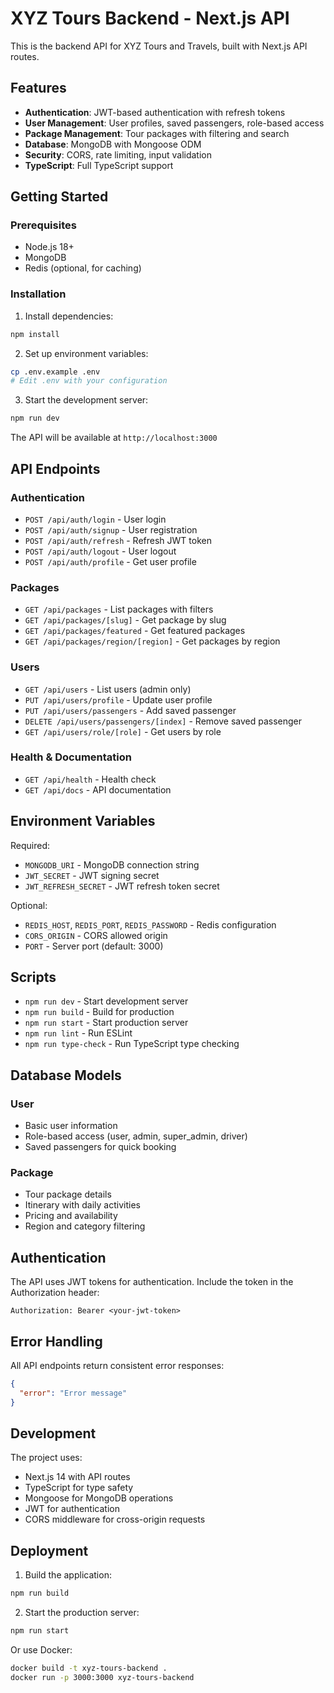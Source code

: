 # XYZ Tours Backend - Next.js API

This is the backend API for XYZ Tours and Travels, built with Next.js API routes.

## Features

- **Authentication**: JWT-based authentication with refresh tokens
- **User Management**: User profiles, saved passengers, role-based access
- **Package Management**: Tour packages with filtering and search
- **Database**: MongoDB with Mongoose ODM
- **Security**: CORS, rate limiting, input validation
- **TypeScript**: Full TypeScript support

## Getting Started

### Prerequisites

- Node.js 18+ 
- MongoDB
- Redis (optional, for caching)

### Installation

1. Install dependencies:
```bash
npm install
```

2. Set up environment variables:
```bash
cp .env.example .env
# Edit .env with your configuration
```

3. Start the development server:
```bash
npm run dev
```

The API will be available at `http://localhost:3000`

## API Endpoints

### Authentication
- `POST /api/auth/login` - User login
- `POST /api/auth/signup` - User registration
- `POST /api/auth/refresh` - Refresh JWT token
- `POST /api/auth/logout` - User logout
- `POST /api/auth/profile` - Get user profile

### Packages
- `GET /api/packages` - List packages with filters
- `GET /api/packages/[slug]` - Get package by slug
- `GET /api/packages/featured` - Get featured packages
- `GET /api/packages/region/[region]` - Get packages by region

### Users
- `GET /api/users` - List users (admin only)
- `PUT /api/users/profile` - Update user profile
- `PUT /api/users/passengers` - Add saved passenger
- `DELETE /api/users/passengers/[index]` - Remove saved passenger
- `GET /api/users/role/[role]` - Get users by role

### Health & Documentation
- `GET /api/health` - Health check
- `GET /api/docs` - API documentation

## Environment Variables

Required:
- `MONGODB_URI` - MongoDB connection string
- `JWT_SECRET` - JWT signing secret
- `JWT_REFRESH_SECRET` - JWT refresh token secret

Optional:
- `REDIS_HOST`, `REDIS_PORT`, `REDIS_PASSWORD` - Redis configuration
- `CORS_ORIGIN` - CORS allowed origin
- `PORT` - Server port (default: 3000)

## Scripts

- `npm run dev` - Start development server
- `npm run build` - Build for production
- `npm run start` - Start production server
- `npm run lint` - Run ESLint
- `npm run type-check` - Run TypeScript type checking

## Database Models

### User
- Basic user information
- Role-based access (user, admin, super_admin, driver)
- Saved passengers for quick booking

### Package
- Tour package details
- Itinerary with daily activities
- Pricing and availability
- Region and category filtering

## Authentication

The API uses JWT tokens for authentication. Include the token in the Authorization header:

```
Authorization: Bearer <your-jwt-token>
```

## Error Handling

All API endpoints return consistent error responses:

```json
{
  "error": "Error message"
}
```

## Development

The project uses:
- Next.js 14 with API routes
- TypeScript for type safety
- Mongoose for MongoDB operations
- JWT for authentication
- CORS middleware for cross-origin requests

## Deployment

1. Build the application:
```bash
npm run build
```

2. Start the production server:
```bash
npm run start
```

Or use Docker:
```bash
docker build -t xyz-tours-backend .
docker run -p 3000:3000 xyz-tours-backend
```
